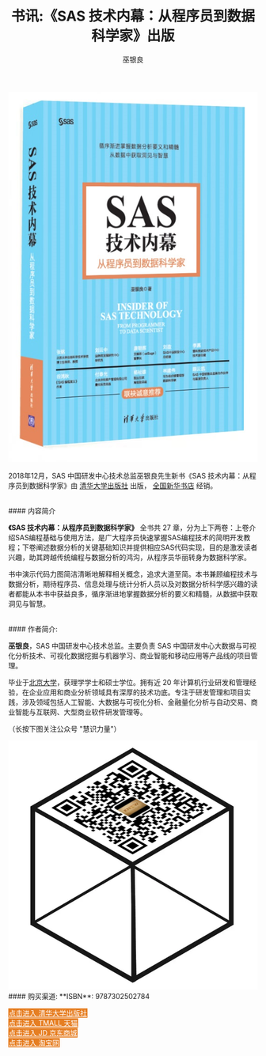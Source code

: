 ﻿---
layout: post
title: 书讯:《SAS 技术内幕：从程序员到数据科学家》出版
author: 巫银良
tags: [ SAS, 书籍 ]
excerpt: 本书共27 章，分为上下两卷：上卷介绍SAS编程基础与使用方法，是广大程序员快速掌握SAS编程技术的简明开发教程；下卷阐述数据分析的关键基础知识并提供相应SAS代码实现，目的是激发读者兴趣，助其跨越传统编程与数据分析的鸿沟，从程序员华丽转身为数据科学家。
category:
- 资讯 
image: 
  path: http://www.cnv4.com/images/sasinsider1200x630.png
  width: 1200
  height: 630
comments: true 
keywords: SAS技术内幕, SAS, 技术内幕, SAS 编程
---

<img src='/images/sasinsider_x.jpg' alt="《SAS 技术内幕：从程序员到数据科学家》" class="img-responsive" style="margin:0 auto;"/>

2018年12月，SAS 中国研发中心技术总监巫银良先生新书《SAS 技术内幕：从程序员到数据科学家》由 [清华大学出版社](http://www.tup.tsinghua.edu.cn) 出版， [全国新华书店](https://www.xhsd.com) 经销。
  
<br/>
#### 内容简介

**《SAS 技术内幕：从程序员到数据科学家》** 全书共 27 章，分为上下两卷：上卷介绍SAS编程基础与使用方法，是广大程序员快速掌握SAS编程技术的简明开发教程；下卷阐述数据分析的关键基础知识并提供相应SAS代码实现，目的是激发读者兴趣，助其跨越传统编程与数据分析的鸿沟，从程序员华丽转身为数据科学家。  

书中演示代码力图简洁清晰地解释相关概念，追求大道至简。本书兼顾编程技术与数据分析，期待程序员、信息处理与统计分析人员以及对数据分析科学感兴趣的读者都能从本书中获益良多，循序渐进地掌握数据分析的要义和精髓，从数据中获取洞见与智慧。
<!--more-->
  
<br/>
#### 作者简介: 

**巫银良**，SAS 中国研发中心技术总监。主要负责 SAS 中国研发中心大数据与可视化分析技术、可视化数据挖掘与机器学习、商业智能和移动应用等产品线的项目管理。

毕业于[北京大学](http://www.pku.edu.cn)，获理学学士和硕士学位。拥有近 20 年计算机行业研发和管理经验，在企业应用和商业分析领域具有深厚的技术功底。专注于研发管理和项目实践，涉及领域包括人工智能、大数据与可视化分析、金融量化分析与自动交易、商业智能与互联网、大型商业软件研发管理等。

（长按下图关注公众号 "慧识力量"）

<img src='/images/powertoknow_x.png' alt="关注慧识力量" class="img-responsive" style="margin:0 auto;"/>

<br/>   
#### 购买渠道: **ISBN**: 9787302502784 

<a class="btn btn-info" href="http://www.tup.tsinghua.edu.cn/booksCenter/book_07768401.html" style="background:#e67e22;color:#ffffff;border:1px solid #e67e22;"> 点击进入 清华大学出版社 </a>  
<a class="btn btn-info" href="https://list.tmall.com/search_product.htm?q=SAS%BC%BC%CA%F5%C4%DA%C4%BB&type=p&spm=a220m.1000858.a2227oh.d100&from=.list.pc_1_searchbutton" style="background:#e67e22;color:#ffffff;border:1px solid #e67e22;"> 点击进入 TMALL 天猫 </a>  
<a class="btn btn-info" href="https://search.jd.com/Search?keyword=SAS%E6%8A%80%E6%9C%AF%E5%86%85%E5%B9%95&enc=utf-8&wq=SAS%E6%8A%80%E6%9C%AF%E5%86%85%E5%B9%95&pvid=b7a36203121e4c69bbcca8804a3119f8" style="background:#e67e22;color:#ffffff;border:1px solid #e67e22;"> 点击进入 JD 京东商城 </a>  
<a class="btn btn-info" href="https://s.taobao.com/search?q=SAS%E6%8A%80%E6%9C%AF%E5%86%85%E5%B9%95&imgfile=&js=1&stats_click=search_radio_all%3A1&initiative_id=staobaoz_20181225&ie=utf8" style="background:#e67e22;color:#ffffff;border:1px solid #e67e22;"> 点击进入 淘宝网</a>  

<br/>   
